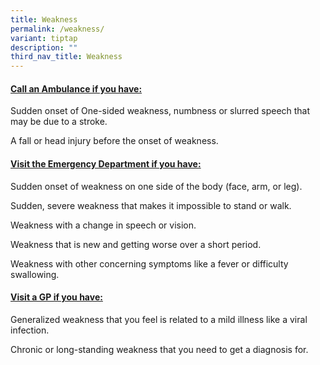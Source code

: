 ```yaml
---
title: Weakness
permalink: /weakness/
variant: tiptap
description: ""
third_nav_title: Weakness
---
```

<h4><strong><u>Call an Ambulance if you have:</u></strong></h4>
<p>Sudden onset of One-sided weakness, numbness or slurred speech that may
be due to a stroke.</p>
<p>A fall or head injury before the onset of weakness.</p>
<p></p>
<h4><strong><u>Visit the Emergency Department if you have:</u></strong></h4>
<p>Sudden onset of weakness on one side of the body (face, arm, or leg).</p>
<p>Sudden, severe weakness that makes it impossible to stand or walk.</p>
<p>Weakness with a change in speech or vision.</p>
<p>Weakness that is new and getting worse over a short period.</p>
<p>Weakness with other concerning symptoms like a fever or difficulty swallowing.</p>
<p></p>
<h4><strong><u>Visit a GP if you have:</u></strong></h4>
<p>Generalized weakness that you feel is related to a mild illness like a
viral infection.</p>
<p>Chronic or long-standing weakness that you need to get a diagnosis for.</p>